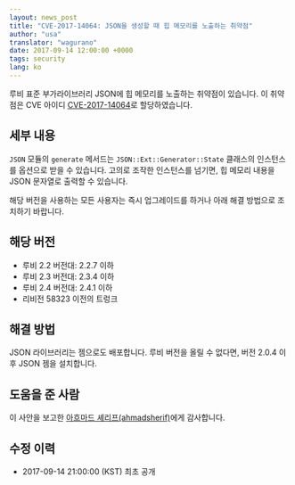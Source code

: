 ```yaml
---
layout: news_post
title: "CVE-2017-14064: JSON을 생성할 때 힙 메모리를 노출하는 취약점"
author: "usa"
translator: "wagurano"
date: 2017-09-14 12:00:00 +0000
tags: security
lang: ko
---
```


루비 표준 부가라이브러리 JSON에 힙 메모리를 노출하는 취약점이 있습니다.
이 취약점은 CVE 아이디 [CVE-2017-14064](http://cve.mitre.org/cgi-bin/cvename.cgi?name=CVE-2017-14064)로 할당하였습니다.

## 세부 내용

`JSON` 모듈의 `generate` 메서드는 `JSON::Ext::Generator::State` 클래스의 인스턴스를 옵션으로 받을 수 있습니다.
고의로 조작한 인스턴스를 넘기면, 힙 메모리 내용을 JSON 문자열로 출력할 수 있습니다.

해당 버전을 사용하는 모든 사용자는 즉시 업그레이드를 하거나 아래 해결 방법으로 조치하기 바랍니다.

## 해당 버전

* 루비 2.2 버전대: 2.2.7 이하
* 루비 2.3 버전대: 2.3.4 이하
* 루비 2.4 버전대: 2.4.1 이하
* 리비전 58323 이전의 트렁크

## 해결 방법

JSON 라이브러리는 젬으로도 배포합니다.
루비 버전을 올릴 수 없다면, 버전 2.0.4 이후 JSON 젬을 설치합니다.

## 도움을 준 사람

이 사안을 보고한 [아흐마드 셰리프(ahmadsherif)](https://hackerone.com/ahmadsherif)에게 감사합니다.

## 수정 이력

* 2017-09-14 21:00:00 (KST) 최초 공개

